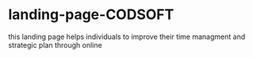 # landing-page-CODSOFT
this landing page helps individuals to improve their time managment and strategic plan through online

